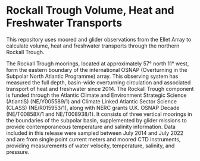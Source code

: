 # Rockall Trough Volume, Heat and Freshwater Transports
This repository uses moored and glider observations from the Ellet Array to calculate volume, heat and freshwater transports through the northern Rockall Trough.

The Rockall Trough moorings, located at approximately 57° north 11° west, form the eastern boundary of the international OSNAP (Overturning in the Subpolar North Atlantic Programme) array. This observing system has measured the full depth, basin-wide overturning circulation and associated transport of heat and freshwater since 2014. The Rockall Trough component is funded through the Atlantic Climate and Environment Strategic Science (AtlantiS) (NE/Y005589/1) and Climate Linked Atlantic Sector Science (CLASS) (NE/R015953/1), along with NERC grants U.K. OSNAP Decade (NE/T00858X/1 and NE/T008938/1). It consists of three vertical moorings in the boundaries of the subpolar basin, supplemented by glider missions to provide contemporaneous temperature and salinity information. Data included in this release were sampled between July 2014 and July 2022 and are from single point current meters and moored CTD instruments, providing measurements of water velocity, temperature, salinity, and pressure.

